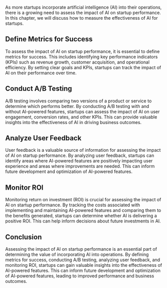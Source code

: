 
As more startups incorporate artificial intelligence (AI) into their operations, there is a growing need to assess the impact of AI on startup performance. In this chapter, we will discuss how to measure the effectiveness of AI for startups.

Define Metrics for Success
--------------------------

To assess the impact of AI on startup performance, it is essential to define metrics for success. This includes identifying key performance indicators (KPIs) such as revenue growth, customer acquisition, and operational efficiency. By setting clear goals and KPIs, startups can track the impact of AI on their performance over time.

Conduct A/B Testing
-------------------

A/B testing involves comparing two versions of a product or service to determine which performs better. By conducting A/B testing with and without AI-powered features, startups can assess the impact of AI on user engagement, conversion rates, and other KPIs. This can provide valuable insights into the effectiveness of AI in driving business outcomes.

Analyze User Feedback
---------------------

User feedback is a valuable source of information for assessing the impact of AI on startup performance. By analyzing user feedback, startups can identify areas where AI-powered features are positively impacting user experience and areas where improvements are needed. This can inform future development and optimization of AI-powered features.

Monitor ROI
-----------

Monitoring return on investment (ROI) is crucial for assessing the impact of AI on startup performance. By tracking the costs associated with implementing and maintaining AI-powered features and comparing them to the benefits generated, startups can determine whether AI is delivering a positive ROI. This can help inform decisions about future investments in AI.

Conclusion
----------

Assessing the impact of AI on startup performance is an essential part of determining the value of incorporating AI into operations. By defining metrics for success, conducting A/B testing, analyzing user feedback, and monitoring ROI, startups can gain valuable insights into the effectiveness of AI-powered features. This can inform future development and optimization of AI-powered features, leading to improved performance and business outcomes.
